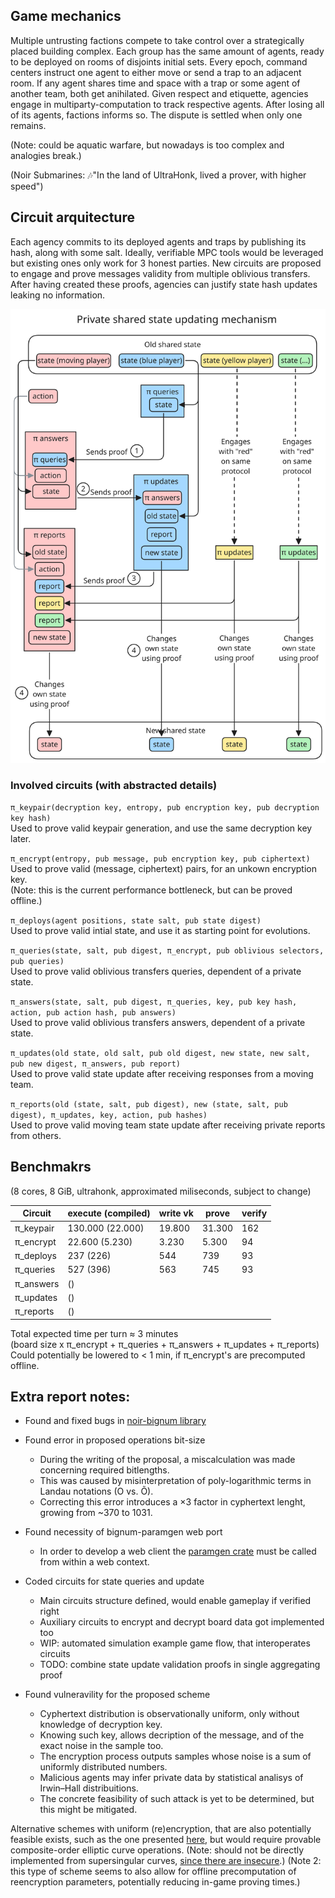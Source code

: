 ## Game mechanics

Multiple untrusting factions compete to take control over a strategically placed building complex.
Each group has the same amount of agents, ready to be deployed on rooms of disjoints initial sets.
Every epoch, command centers instruct one agent to either move or send a trap to an adjacent room.
If any agent shares time and space with a trap or some agent of another team, both get anihilated.
Given respect and etiquette, agencies engage in multiparty-computation to track respective agents.
After losing all of its agents, factions informs so. The dispute is settled when only one remains.

(Note: could be aquatic warfare, but nowadays is too complex and analogies break.)

(Noir Submarines: 🎶️"In the land of UltraHonk, lived a prover, with higher speed")



## Circuit arquitecture

Each agency commits to its deployed agents and traps by publishing its hash, along with some salt.
Ideally, verifiable MPC tools would be leveraged but existing ones only work for 3 honest parties.
New circuits are proposed to engage and prove messages validity from multiple oblivious transfers.
After having created these proofs, agencies can justify state hash updates leaking no information.

![](flow_diagram.svg)

### Involved circuits (with abstracted details)

`π_keypair(decryption key, entropy, pub encryption key, pub decryption key hash)`\
    Used to prove valid keypair generation, and use the same decryption key later.

`π_encrypt(entropy, pub message, pub encryption key, pub ciphertext)`\
    Used to prove valid (message, ciphertext) pairs, for an unkown encryption key.\
    (Note: this is the current performance bottleneck, but can be proved offline.)

`π_deploys(agent positions, state salt, pub state digest)`\
    Used to prove valid intial state, and use it as starting point for evolutions.

`π_queries(state, salt, pub digest, π_encrypt, pub oblivious selectors, pub queries)`\
    Used to prove valid oblivious transfers queries, dependent of a private state.

`π_answers(state, salt, pub digest, π_queries, key, pub key hash, action, pub action hash, pub answers)`\
    Used to prove valid oblivious transfers answers, dependent of a private state.

`π_updates(old state, old salt, pub old digest, new state, new salt, pub new digest, π_answers, pub report)`\
    Used to prove valid state update after receiving responses from a moving team.

`π_reports(old (state, salt, pub digest), new (state, salt, pub digest), π_updates, key, action, pub hashes)`\
   Used to prove valid moving team state update after receiving private reports from others.



## Benchmakrs

(8 cores, 8 GiB, ultrahonk, approximated miliseconds, subject to change)

| Circuit  | execute (compiled) | write vk | prove | verify |
| - | - | - | - | - |
| π_keypair | 130.000 (22.000) | 19.800 | 31.300 | 162 |
| π_encrypt | 22.600 (5.230) | 3.230 | 5.300 | 94 |
| π_deploys | 237 (226) | 544 | 739 | 93 |
| π_queries | 527 (396) | 563 | 745 | 93 |
| π_answers | () |  |  |  |
| π_updates | () |  |  |  |
| π_reports | () |  |  |  |

Total expected time per turn ≈ 3 minutes \
(board size x π_encrypt + π_queries + π_answers + π_updates + π_reports) \
Could potentially be lowered to < 1 min, if π_encrypt's are precomputed offline.


## Extra report notes:

+ Found and fixed bugs in [noir-bignum library](https://github.com/noir-lang/noir-bignum/pull/76)

+ Found error in proposed operations bit-size
    - During the writing of the proposal, a miscalculation was made concerning required bitlengths.
    - This was caused by misinterpretation of poly-logarithmic terms in Landau notations (O vs. Õ).
    - Correcting this error introduces a ×3 factor in cyphertext lenght, growing from ~370 to 1031.

+ Found necessity of bignum-paramgen web port
    - In order to develop a web client the [paramgen crate](https://crates.io/crates/noir-bignum-paramgen) must be called from within a web context.

+ Coded circuits for state queries and update
    - Main circuits structure defined, would enable gameplay if verified right
    - Auxiliary circuits to encrypt and decrypt board data got implemented too
    - WIP: automated simulation example game flow, that interoperates circuits
    - TODO: combine state update validation proofs in single aggregating proof

+ Found vulneravility for the proposed scheme
    - Cyphertext distribution is observationally uniform, only without knowledge of decryption key.
    - Knowing such key, allows decription of the message, and of the exact noise in the sample too.
    - The encryption process outputs samples whose noise is a sum of uniformly distributed numbers.
    - Malicious agents may infer private data by statistical analisys of Irwin–Hall distribuitions.
    - The concrete feasibility of such attack is yet to be determined, but this might be mitigated.

Alternative schemes with uniform (re)encryption, that are also potentially feasible exists, such as the one presented [here](https://crypto.stanford.edu/~dabo/papers/2dnf.pdf), but would require provable composite-order elliptic curve operations. (Note: should not be directly implemented from supersingular curves, [since there are insecure](https://fse.studenttheses.ub.rug.nl/22732/1/bMATH_2020_SmitR.pdf).) (Note 2: this type of scheme seems to also allow for offline precomputation of reencryption parameters, potentially reducing in-game proving times.)

